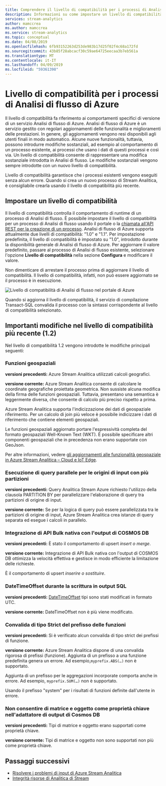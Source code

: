 ```yaml
---
title: Comprendere il livello di compatibilità per i processi di Analisi di flusso di Azure
description: Informazioni su come impostare un livello di compatibilità per un processo di Analisi di flusso di Azure e modifiche sostanziali nel livello di compatibilità più recente
services: stream-analytics
author: mamccrea
ms.author: mamccrea
ms.service: stream-analytics
ms.topic: conceptual
ms.date: 04/08/2019
ms.openlocfilehash: 6fb93152263d253de983b17d25f02f4c68a172fd
ms.sourcegitcommit: 43b85f28abcacf30c59ae64725eecaa3b7eb561a
ms.translationtype: MT
ms.contentlocale: it-IT
ms.lasthandoff: 04/09/2019
ms.locfileid: "59361398"
---
```

# <a name="compatibility-level-for-azure-stream-analytics-jobs"></a>Livello di compatibilità per i processi di Analisi di flusso di Azure
 
Il livello di compatibilità fa riferimento ai comportamenti specifici di versione di un servizio Analisi di flusso di Azure. Analisi di flusso di Azure è un servizio gestito con regolari aggiornamenti delle funzionalità e miglioramenti delle prestazioni. In genere, gli aggiornamenti vengono resi disponibili agli utenti finali in modo automatico. Alcune nuove funzionalità, tuttavia, possono introdurre modifiche sostanziali, ad esempio al comportamento di un processo esistente, ai processi che usano i dati di questi processi e così via. Un livello di compatibilità consente di rappresentare una modifica sostanziale introdotta in Analisi di flusso. Le modifiche sostanziali vengono sempre introdotte con un nuovo livello di compatibilità. 

Livello di compatibilità garantisce che i processi esistenti vengono eseguiti senza alcun errore. Quando si crea un nuovo processo di Stream Analitica, è consigliabile crearla usando il livello di compatibilità più recente. 
 
## <a name="set-a-compatibility-level"></a>Impostare un livello di compatibilità 

Il livello di compatibilità controlla il comportamento di runtime di un processo di Analisi di flusso. È possibile impostare il livello di compatibilità per un processo di Analisi di flusso usando il portale o la [chiamata all'API REST per la creazione di un processo](https://docs.microsoft.com/rest/api/streamanalytics/stream-analytics-job). Analisi di flusso di Azure supporta attualmente due livelli di compatibilità: "1.0" e "1.1". Per impostazione predefinita, il livello di compatibilità è impostato su "1.0", introdotto durante la disponibilità generale di Analisi di flusso di Azure. Per aggiornare il valore predefinito, passare al processo di Analisi di flusso esistente, selezionare l'opzione **Livello di compatibilità** nella sezione **Configura** e modificare il valore. 

Non dimenticare di arrestare il processo prima di aggiornare il livello di compatibilità. Il livello di compatibilità, infatti, non può essere aggiornato se il processo è in esecuzione. 

![Livello di compatibilità di Analisi di flusso nel portale di Azure](media/stream-analytics-compatibility-level/stream-analytics-compatibility.png)

 
Quando si aggiorna il livello di compatibilità, il servizio di compilazione Transact-SQL convalida il processo con la sintassi corrispondente al livello di compatibilità selezionato. 

## <a name="major-changes-in-the-latest-compatibility-level-12"></a>Importanti modifiche nel livello di compatibilità più recente (1.2)

Nel livello di compatibilità 1.2 vengono introdotte le modifiche principali seguenti:

### <a name="geospatial-functions"></a>Funzioni geospaziali 

**versioni precedenti:** Azure Stream Analitica utilizzati calcoli geografici.

**versione corrente:** Azure Stream Analitica consente di calcolare le coordinate geografiche proiettata geometrica. Non sussiste alcuna modifica della firma delle funzioni geospaziali. Tuttavia, presentano una semantica è leggermente diversa, che consente di calcolo più preciso rispetto a prima.

Azure Stream Analitica supporta l'indicizzazione dei dati di geospaziale riferimento. Per un calcolo di join più veloce è possibile indicizzare i dati di riferimento che contiene elementi geospaziali.

Le funzioni geospaziali aggiornato portare l'espressività completa del formato geospaziali Well-Known Text (WKT). È possibile specificare altri componenti geospaziali che in precedenza non erano supportate con GeoJson.

Per altre informazioni, vedere [gli aggiornamenti alle funzionalità geospaziale in Azure Stream Analitica – Cloud e IoT Edge](https://azure.microsoft.com/blog/updates-to-geospatial-functions-in-azure-stream-analytics-cloud-and-iot-edge/).

### <a name="parallel-query-execution-for-input-sources-with-multiple-partitions"></a>Esecuzione di query parallele per le origini di input con più partizioni 

**versioni precedenti:** Query Analitica Stream Azure richiesto l'utilizzo della clausola PARTITION BY per parallelizzare l'elaborazione di query tra partizioni di origine di input.

**versione corrente:** Se per la logica di query può essere parallelizzata tra le partizioni di origine di input, Azure Stream Analitica crea istanze di query separata ed esegue i calcoli in parallelo.

### <a name="native-bulk-api-integration-with-cosmosdb-output"></a>Integrazione di API Bulk nativa con l'output di COSMOS DB

**versioni precedenti:** È stato il comportamento di upsert *insert o merge*.

**versione corrente:** Integrazione di API Bulk nativa con l'output di COSMOS DB ottimizza la velocità effettiva e gestisce in modo efficiente la limitazione delle richieste.

È il comportamento di upsert *inserire o sostituire*.

### <a name="datetimeoffset-when-writing-to-sql-output"></a>DateTimeOffset durante la scrittura in output SQL

**versioni precedenti:** [DateTimeOffset](https://docs.microsoft.com/sql/t-sql/data-types/datetimeoffset-transact-sql?view=sql-server-2017) tipi sono stati modificati in formato UTC.

**versione corrente:** DateTimeOffset non è più viene modificato.

### <a name="strict-validation-of-prefix-of-functions"></a>Convalida di tipo Strict del prefisso delle funzioni

**versioni precedenti:** Si è verificato alcun convalida di tipo strict dei prefissi di funzione.

**versione corrente:** Azure Stream Analitica dispone di una convalida rigorosa di prefissi (funzione). Aggiunta di un prefisso a una funzione predefinita genera un errore. Ad esempio,`myprefix.ABS(…)` non è supportato.

Aggiunta di un prefisso per le aggregazioni incorporate comporta anche in errore. Ad esempio, `myprefix.SUM(…)` non è supportato.

Usando il prefisso "system" per i risultati di funzioni definite dall'utente in errore.

### <a name="disallow-array-and-object-as-key-properties-in-cosmos-db-output-adapter"></a>Non consentire di matrice e oggetto come proprietà chiave nell'adattatore di output di Cosmos DB

**versioni precedenti:** Tipi di matrice e oggetto erano supportati come proprietà chiave.

**versione corrente:** Tipi di matrice e oggetto non sono supportati non più come proprietà chiave.


## <a name="next-steps"></a>Passaggi successivi
* [Risolvere i problemi di input di Azure Stream Analitica](stream-analytics-troubleshoot-input.md)
* [Integrità risorse di Analitica di Stream](stream-analytics-resource-health.md)

